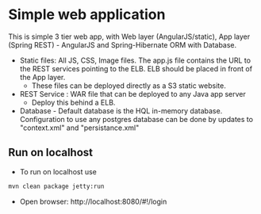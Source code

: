 # Simple web application

This is simple 3 tier web app, with Web layer (AngularJS/static), App layer (Spring REST)  - AngularJS and Spring-Hibernate ORM with Database.

* Static files: All JS, CSS, Image files. The app.js file contains the URL to the REST services pointing to the ELB. ELB should be placed in front of the App layer.
	* These files can be deployed directly as a S3 static website. 
* REST Service : WAR file that can be deployed to any Java app server
	* Deploy this behind a ELB.
* Database - Default database is the HQL in-memory database. Configuration to use any postgres database can be done by updates to "context.xml" and "persistance.xml"


## Run on localhost


* To run on localhost use
```bash
mvn clean package jetty:run
```
* Open browser: http://localhost:8080/#!/login